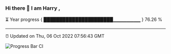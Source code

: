 ### Hi there 👋 I am Harry , 

⏳ Year progress { ██████████████████████▁▁▁▁▁▁▁▁ } 76.26 %

---

⏰ Updated on Thu, 06 Oct 2022 07:56:43 GMT

![Progress Bar CI](https://github.com/duykhang68/duykhang68/workflows/Progress%20Bar%20CI/badge.svg)
